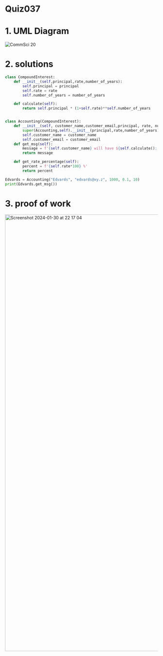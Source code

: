 # Quiz037



# 1. UML Diagram

![CommSci 20](https://github.com/Rokyyz/Unit3/assets/134658259/1140241f-6b25-4986-8713-059b153ea414)

# 2. solutions


```.py
class CompoundInterest:
    def __init__(self,principal,rate,number_of_years):
        self.principal = principal
        self.rate = rate
        self.number_of_years = number_of_years

    def calculate(self):
        return self.principal * (1+self.rate)**self.number_of_years


class Accounting(CompoundInterest):
    def __init__(self, customer_name,customer_email,principal, rate, number_of_years):
        super(Accounting,self).__init__(principal,rate,number_of_years)
        self.customer_name = customer_name
        self.customer_email = customer_email
    def get_msg(self):
        message = f'{self.customer_name} will have ${self.calculate():.2f} in {self.number_of_years} years if the principal is ${self.principal} with {self.get_rate_percentage()} annual compound interest'
        return message

    def get_rate_percentage(self):
        percent = f'{self.rate*100} %'
        return percent

Edvards = Accounting("Edvards", "edvards@xy.z", 1000, 0.1, 10)
print(Edvards.get_msg())

```


# 3. proof of work

<img width="1440" alt="Screenshot 2024-01-30 at 22 17 04" src="https://github.com/Rokyyz/Unit3/assets/134658259/d9e20ff3-893c-4e50-a45b-7fb0a873f1b4">
